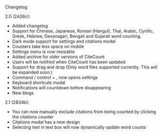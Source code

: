 Changelog:

2.0 (2A26c): 
- Added changelog
- Support for Chinese, Japanese, Korean (Hangul), Thai, Arabic, Cyrillic, Greek, Hebrew, Devanagari, Bengali and Gujarati word counting.
- Dark mode support for settings and citations modal
- Counters take less space on mobile
- Settings menu is now resizable
- Added archive for older versions of CiteCount
- Users will be notified when CiteCount has been updated
- Support for drag and drop (Only word files supported currently. This will be expanded soon.)
- Command / control + , now opens settings
- Keyboard shortcuts modal
- Notifications will countdown before disappearing
- New blogs

2.1 (2B34b):
- You can now manually exclude citations from being counted by clicking the citations counter
- Citations modal has a new design
- Selecting text in text box will now dynamically update word counts
